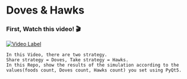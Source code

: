 # Doves & Hawks

### First, Watch this video! 🎬

[![Video Label](https://yt-embed.herokuapp.com/embed?v=YNMkADpvO4w)](https://www.youtube.com/watch?v=YNMkADpvO4w)

```
In this Video, there are two strategy.
Share strategy = Doves, Take strategy = Hawks.
In this Repo, show the results of the simulation according to the values(foods count, Doves count, Hawks count) you set using PyQt5.
```